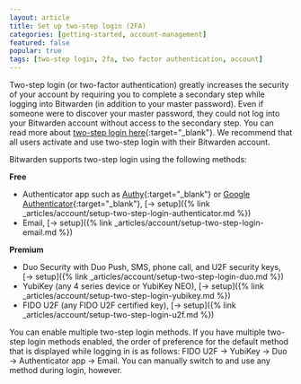 ```yaml
---
layout: article
title: Set up two-step login (2FA)
categories: [getting-started, account-management]
featured: false
popular: true
tags: [two-step login, 2fa, two factor authentication, account]
---
```


Two-step login (or two-factor authentication) greatly increases the security of your account by requiring you to complete a secondary step while logging into Bitwarden (in addition to your master password). Even if someone were to discover your master password, they could not log into your Bitwarden account without access to the secondary step. You can read more about [two-step login here](https://en.wikipedia.org/wiki/Multi-factor_authentication){:target="_blank"}. We recommend that all users activate and use two-step login with their Bitwarden account.

Bitwarden supports two-step login using the following methods:

**Free**

- Authenticator app such as [Authy](https://authy.com/){:target="_blank"} or [Google Authenticator](https://support.google.com/accounts/answer/1066447?hl=en){:target="_blank"}, [&rarr; setup]({% link _articles/account/setup-two-step-login-authenticator.md %})
- Email, [&rarr; setup]({% link _articles/account/setup-two-step-login-email.md %})

**Premium**

- Duo Security with Duo Push, SMS, phone call, and U2F security keys, [&rarr; setup]({% link _articles/account/setup-two-step-login-duo.md %})
- YubiKey (any 4 series device or YubiKey NEO), [&rarr; setup]({% link _articles/account/setup-two-step-login-yubikey.md %})
- FIDO U2F (any FIDO U2F certified key), [&rarr; setup]({% link _articles/account/setup-two-step-login-u2f.md %})

You can enable multiple two-step login methods. If you have multiple two-step login methods enabled, the order of preference for the default method that is displayed while logging in is as follows: FIDO U2F &rarr; YubiKey &rarr; Duo &rarr; Authenticator app &rarr; Email. You can manually switch to and use any method during login, however.
